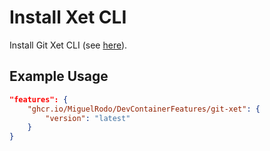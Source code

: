 
# Install Xet CLI

Install Git Xet CLI (see [here](https://xethub.com/assets/docs/getting-started/install)).

## Example Usage

```json
"features": {
    "ghcr.io/MiguelRodo/DevContainerFeatures/git-xet": {
        "version": "latest"
    }
}
```